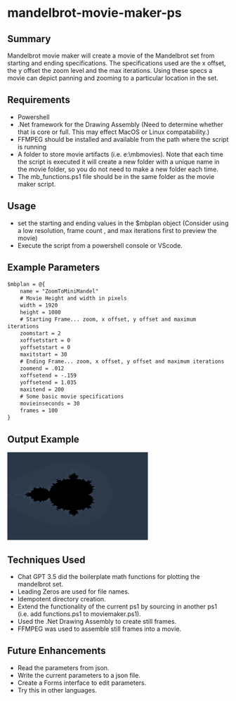 # mandelbrot-movie-maker-ps

## Summary
Mandelbrot movie maker will create a movie of the Mandelbrot set from starting and ending specifications. The specifications used are the x offset, the y offset the zoom level and the max iterations. Using these specs a movie can depict panning and zooming to a particular location in the set.

## Requirements
* Powershell
* .Net framework for the Drawing Assembly (Need to determine whether that is core or full. This may effect MacOS or Linux compatability.)
* FFMPEG should be installed and available from the path where the script is running
* A folder to store movie artifacts (i.e. e:\mbmovies). Note that each time the script is executed it will create a new folder with a unique name in the movie folder, so you do not need to make a new folder each time.
* The mb_functions.ps1 file should be in the same folder as the movie maker script.

## Usage
* set the starting and ending values in the $mbplan object (Consider using a low resolution, frame count , and max iterations first to preview the movie)
* Execute the script from a powershell console or VScode.

## Example Parameters
```
$mbplan = @{
    name = "ZoomToMiniMandel"
    # Movie Height and width in pixels
    width = 1920
    height = 1080
    # Starting Frame... zoom, x offset, y offset and maximum iterations
    zoomstart = 2
    xoffsetstart = 0
    yoffsetstart = 0
    maxitstart = 30
    # Ending Frame... zoom, x offset, y offset and maximum iterations
    zoomend = .012
    xoffsetend = -.159
    yoffsetend = 1.035
    maxitend = 200
    # Some basic movie specifications
    movieinseconds = 30
    frames = 100
}
```

## Output Example
![alt text](images/mb_5frame.gif)

## Techniques Used
* Chat GPT 3.5 did the boilerplate math functions for plotting the mandelbrot set.
* Leading Zeros are used for file names.
* Idempotent directory creation.
* Extend the functionality of the current ps1 by sourcing in another ps1 (i.e. add functions.ps1 to moviemaker.ps1).
* Used the .Net Drawing Assembly to create still frames.
* FFMPEG was used to assemble still frames into a movie.

## Future Enhancements
* Read the parameters from json.
* Write the current parameters to a json file.
* Create a Forms interface to edit parameters.
* Try this in other languages.

